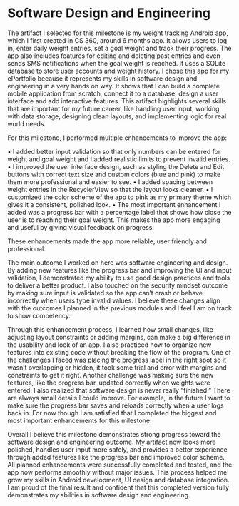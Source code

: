# Software Design and Engineering

The artifact I selected for this milestone is my weight tracking Android app, which I first created in CS 360, around 6 months ago. It allows users to log in, enter daily weight entries, set a goal weight and track their progress. The app also includes features for editing and deleting past entries and even sends SMS notifications when the goal weight is reached. It uses a SQLite database to store user accounts and weight history. I chose this app for my ePortfolio because it represents my skills in software design and engineering in a very hands on way. It shows that I can build a complete mobile application from scratch, connect it to a database, design a user interface and add interactive features. This artifact highlights several skills that are important for my future career, like handling user input, working with data storage, designing clean layouts, and implementing logic for real world needs.

For this milestone, I performed multiple enhancements to improve the app:

•	I added better input validation so that only numbers can be entered for weight and goal weight and I added realistic limits to prevent invalid entries.
•	I improved the user interface design, such as styling the Delete and Edit buttons with correct text size and custom colors (blue and pink) to make them more professional and easier to see.
•	I added spacing between weight entries in the RecyclerView so that the layout looks cleaner.
•	I customized the color scheme of the app to pink as my primary theme which gives it a consistent, polished look.
•	The most important enhancement I added was a progress bar with a percentage label that shows how close the user is to reaching their goal weight. This makes the app more engaging and useful by giving visual feedback on progress.

These enhancements made the app more reliable, user friendly and professional.

The main outcome I worked on here was software engineering and design. By adding new features like the progress bar and improving the UI and input validation, I demonstrated my ability to use good design practices and tools to deliver a better product. I also touched on the security mindset outcome by making sure input is validated so the app can’t crash or behave incorrectly when users type invalid values. I believe these changes align with the outcomes I planned in the previous modules and I feel I am on track to show competency.

Through this enhancement process, I learned how small changes, like adjusting layout constraints or adding margins, can make a big difference in the usability and look of an app. I also practiced how to organize new features into existing code without breaking the flow of the program. One of the challenges I faced was placing the progress label in the right spot so it wasn’t overlapping or hidden, it took some trial and error with margins and constraints to get it right. Another challenge was making sure the new features, like the progress bar, updated correctly when weights were entered. I also realized that software design is never really “finished.” There are always small details I could improve. For example, in the future I want to make sure the progress bar saves and reloads correctly when a user logs back in. For now though I am satisfied that I completed the biggest and most important enhancements for this milestone.

Overall I believe this milestone demonstrates strong progress toward the software design and engineering outcome. My artifact now looks more polished, handles user input more safely, and provides a better experience through added features like the progress bar and improved color scheme. All planned enhancements were successfully completed and tested, and the app now performs smoothly without major issues. This process helped me grow my skills in Android development, UI design and database integration. I am proud of the final result and confident that this completed version fully demonstrates my abilities in software design and engineering.

